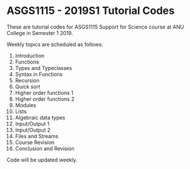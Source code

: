 # ASGS1115 - 2019S1 Tutorial Codes

These are tutorial codes for ASGS1115 Support for Science course at ANU College in Semester 1 2019.

Weekly topics are scheduled as follows:
1. Introduction
2. Functions
3. Types and Typeclasses
4. Syntax in Functions
5. Recursion
6. Quick sort
7. Higher order functions 1
8. Higher order functions 2
9. Modules
10. Lists
11. Algebraic data types
12. Input/Output 1
13. Input/Output 2
14. Files and Streams
15. Course Revision 
16. Conclusion and Revision

Code will be updated weekly.
